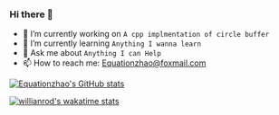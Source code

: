 ### Hi there 👋

- 🔭 I’m currently working on `A cpp implmentation of circle buffer`
- 🌱 I’m currently learning `Anything I wanna learn`
- 💬 Ask me about `Anything I can Help`
- 📫 How to reach me: Equationzhao@foxmail.com

[![Equationzhao's GitHub stats](https://github-readme-stats.vercel.app/api?username=Equationzhao&show_icons=true&theme=onedark)](https://github.com/anuraghazra/github-readme-stats)

[![willianrod's wakatime stats](https://github-readme-stats.vercel.app/api/wakatime?username=Equation&layout=compact)](https://github.com/anuraghazra/github-readme-stats)
